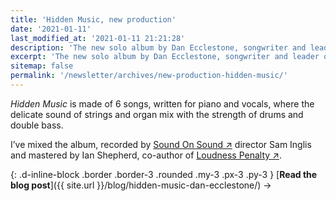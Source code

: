 ```yaml
---
title: 'Hidden Music, new production'
date: '2021-01-11'
last_modified_at: '2021-01-11 21:21:28'
description: 'The new solo album by Dan Ecclestone, songwriter and leader of the Cambrdige-based band Ember Rev, is out now.'
excerpt: 'The new solo album by Dan Ecclestone, songwriter and leader of the Cambrdige-based band Ember Rev, is out now.'
sitemap: false
permalink: '/newsletter/archives/new-production-hidden-music/'
---
```

_Hidden Music_ is made of 6 songs, written for piano and vocals, where the delicate sound of strings and organ mix with the strength of drums and double bass.

I’ve mixed the album, recorded by [Sound On Sound&nbsp;↗︎](https://www.soundonsound.com/) director Sam Inglis and mastered by Ian Shepherd, co-author of [Loudness Penalty&nbsp;↗︎](https://www.loudnesspenalty.com/).

{: .d-inline-block .border .border-3 .rounded .my-3 .px-3 .py-3 }
[**Read the blog post**]({{ site.url }}/blog/hidden-music-dan-ecclestone/) →